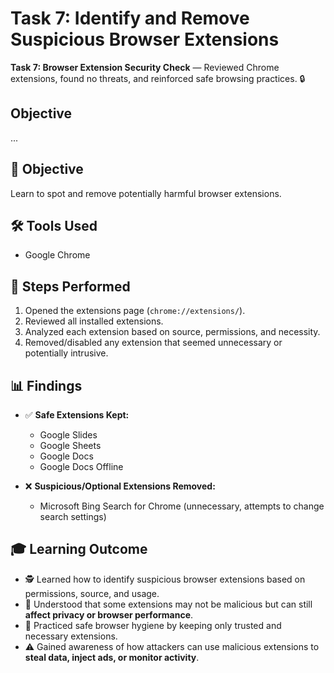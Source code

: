 # Task 7: Identify and Remove Suspicious Browser Extensions

**Task 7: Browser Extension Security Check** — Reviewed Chrome extensions, found no threats, and reinforced safe browsing practices. 🔒

##  Objective
...


## 🎯 Objective
Learn to spot and remove potentially harmful browser extensions.

## 🛠️ Tools Used
- Google Chrome

## 📌 Steps Performed
1. Opened the extensions page (`chrome://extensions/`).
2. Reviewed all installed extensions.
3. Analyzed each extension based on source, permissions, and necessity.
4. Removed/disabled any extension that seemed unnecessary or potentially intrusive.

## 📊 Findings
- ✅ **Safe Extensions Kept:**
  - Google Slides
  - Google Sheets
  - Google Docs
  - Google Docs Offline

- ❌ **Suspicious/Optional Extensions Removed:**
  - Microsoft Bing Search for Chrome (unnecessary, attempts to change search settings)

## 🎓 Learning Outcome
- 🕵️ Learned how to identify suspicious browser extensions based on permissions, source, and usage.  
- 🔐 Understood that some extensions may not be malicious but can still **affect privacy or browser performance**.  
- 🧹 Practiced safe browser hygiene by keeping only trusted and necessary extensions.  
- ⚠️ Gained awareness of how attackers can use malicious extensions to **steal data, inject ads, or monitor activity**.
